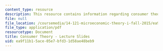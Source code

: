 ```yaml
---
content_type: resource
description: This resource contains information regarding consumer theory.
file: null
file_location: /coursemedia/14-121-microeconomic-theory-i-fall-2015/ea9f11b15ace05e7bfd31d58ae48beb9_MIT14_121F15_2S.pdf
file_type: application/pdf
resourcetype: Document
title: Consumer Theory - Lecture Slides
uid: ea9f11b1-5ace-05e7-bfd3-1d58ae48beb9
---
```

